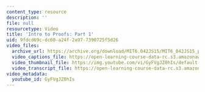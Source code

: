 ```yaml
---
content_type: resource
description: ''
file: null
resourcetype: Video
title: 'Intro to Proofs: Part 1'
uid: 9fdcd69c-dc60-a24f-2a97-7390725f5d26
video_files:
  archive_url: https://archive.org/download/MIT6.042JS15/MIT6_042JS15_proof1_ipod.mp4
  video_captions_file: https://open-learning-course-data-rc.s3.amazonaws.com/6-042j-mathematics-for-computer-science-spring-2015/34d98e5b324057049401e59d379999eb_GyFVgJZ0hIs.vtt
  video_thumbnail_file: https://img.youtube.com/vi/GyFVgJZ0hIs/default.jpg
  video_transcript_file: https://open-learning-course-data-rc.s3.amazonaws.com/6-042j-mathematics-for-computer-science-spring-2015/4b0d4f1640daf4970cb9dabc6515262d_GyFVgJZ0hIs.pdf
video_metadata:
  youtube_id: GyFVgJZ0hIs
---
```

